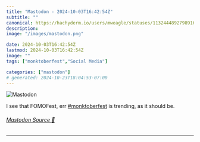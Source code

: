 ```yaml
---
title: "Mastodon - 2024-10-03T16:42:54Z"
subtitle: ""
canonical: https://hachyderm.io/users/mweagle/statuses/113244489279891652
description:
image: "/images/mastodon.png"

date: 2024-10-03T16:42:54Z
lastmod: 2024-10-03T16:42:54Z
image: ""
tags: ["monktoberfest","Social Media"]

categories: ["mastodon"]
# generated: 2024-10-23T18:04:53-07:00
---
```

![Mastodon](/images/mastodon.png)

<p>I see that FOMOFest, err <a href="https://hachyderm.io/tags/monktoberfest" class="mention hashtag" rel="tag">#<span>monktoberfest</span></a> is trending, as it should be.</p>


###### [Mastodon Source 🐘](https://hachyderm.io/@mweagle/113244489279891652)

___
